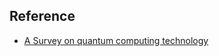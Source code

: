 ## Reference

- [A Survey on quantum computing technology](<C:\Users\zhang\Documents\GitHub\obsidian\Paper\量子力学\Review\A Survey on quantum computing technology.pdf>)
